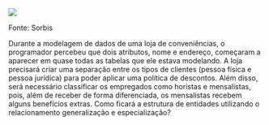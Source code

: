 [![](https://ampli-images.s3.amazonaws.com/production/cedf959d-8fc2-4c04-9bf9-9fdee2e11550/original)](https://ampli-images.s3.amazonaws.com/production/cedf959d-8fc2-4c04-9bf9-9fdee2e11550/original)

Fonte: Sorbis

Durante a modelagem de dados de uma loja de conveniências, o programador percebeu que dois atributos, nome e endereço, começaram a aparecer em quase todas as tabelas que ele estava modelando. A loja precisará criar uma separação entre os tipos de clientes (pessoa física e pessoa jurídica) para poder aplicar uma política de descontos. Além disso, será necessário classificar os empregados como horistas e mensalistas, pois, além de receber de forma diferenciada, os mensalistas recebem alguns benefícios extras. Como ficará a estrutura de entidades utilizando o relacionamento generalização e especialização?